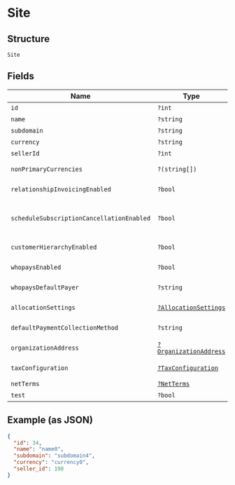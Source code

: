 
# Site

## Structure

`Site`

## Fields

| Name | Type | Tags | Description | Getter | Setter |
|  --- | --- | --- | --- | --- | --- |
| `id` | `?int` | Optional | - | getId(): ?int | setId(?int id): void |
| `name` | `?string` | Optional | - | getName(): ?string | setName(?string name): void |
| `subdomain` | `?string` | Optional | - | getSubdomain(): ?string | setSubdomain(?string subdomain): void |
| `currency` | `?string` | Optional | - | getCurrency(): ?string | setCurrency(?string currency): void |
| `sellerId` | `?int` | Optional | - | getSellerId(): ?int | setSellerId(?int sellerId): void |
| `nonPrimaryCurrencies` | `?(string[])` | Optional | - | getNonPrimaryCurrencies(): ?array | setNonPrimaryCurrencies(?array nonPrimaryCurrencies): void |
| `relationshipInvoicingEnabled` | `?bool` | Optional | - | getRelationshipInvoicingEnabled(): ?bool | setRelationshipInvoicingEnabled(?bool relationshipInvoicingEnabled): void |
| `scheduleSubscriptionCancellationEnabled` | `?bool` | Optional | - | getScheduleSubscriptionCancellationEnabled(): ?bool | setScheduleSubscriptionCancellationEnabled(?bool scheduleSubscriptionCancellationEnabled): void |
| `customerHierarchyEnabled` | `?bool` | Optional | - | getCustomerHierarchyEnabled(): ?bool | setCustomerHierarchyEnabled(?bool customerHierarchyEnabled): void |
| `whopaysEnabled` | `?bool` | Optional | - | getWhopaysEnabled(): ?bool | setWhopaysEnabled(?bool whopaysEnabled): void |
| `whopaysDefaultPayer` | `?string` | Optional | - | getWhopaysDefaultPayer(): ?string | setWhopaysDefaultPayer(?string whopaysDefaultPayer): void |
| `allocationSettings` | [`?AllocationSettings`](../../doc/models/allocation-settings.md) | Optional | - | getAllocationSettings(): ?AllocationSettings | setAllocationSettings(?AllocationSettings allocationSettings): void |
| `defaultPaymentCollectionMethod` | `?string` | Optional | - | getDefaultPaymentCollectionMethod(): ?string | setDefaultPaymentCollectionMethod(?string defaultPaymentCollectionMethod): void |
| `organizationAddress` | [`?OrganizationAddress`](../../doc/models/organization-address.md) | Optional | - | getOrganizationAddress(): ?OrganizationAddress | setOrganizationAddress(?OrganizationAddress organizationAddress): void |
| `taxConfiguration` | [`?TaxConfiguration`](../../doc/models/tax-configuration.md) | Optional | - | getTaxConfiguration(): ?TaxConfiguration | setTaxConfiguration(?TaxConfiguration taxConfiguration): void |
| `netTerms` | [`?NetTerms`](../../doc/models/net-terms.md) | Optional | - | getNetTerms(): ?NetTerms | setNetTerms(?NetTerms netTerms): void |
| `test` | `?bool` | Optional | - | getTest(): ?bool | setTest(?bool test): void |

## Example (as JSON)

```json
{
  "id": 34,
  "name": "name0",
  "subdomain": "subdomain4",
  "currency": "currency0",
  "seller_id": 198
}
```

